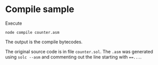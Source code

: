 # Compile sample

Execute

```
node compile counter.asm
```

The output is the compile bytecodes.

The original source code is in file `counter.sol`. The `.asm` was generated
using `solc --asm` and commenting out the line starting with `==...`.

